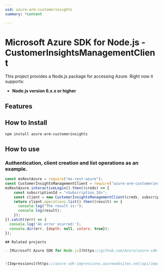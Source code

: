```yaml
---
uid: azure-arm-customerinsights
summary: *content

---
```

# Microsoft Azure SDK for Node.js - CustomerInsightsManagementClient
This project provides a Node.js package for accessing Azure. Right now it supports:
- **Node.js version 6.x.x or higher**

## Features


## How to Install

```bash
npm install azure-arm-customerinsights
```

## How to use

### Authentication, client creation and list operations as an example.

```javascript
const msRestAzure = require("ms-rest-azure");
const CustomerInsightsManagementClient = require("azure-arm-customerinsights");
msRestAzure.interactiveLogin().then((creds) => {
    const subscriptionId = "<Subscription_Id>";
    const client = new CustomerInsightsManagementClient(creds, subscriptionId);
    return client.operations.list().then((result) => {
      console.log("The result is:");
      console.log(result);
    });
}).catch((err) => {
  console.log('An error ocurred:');
  console.dir(err, {depth: null, colors: true});
});

## Related projects

- [Microsoft Azure SDK for Node.js](https://github.com/Azure/azure-sdk-for-node)


![Impressions](https://azure-sdk-impressions.azurewebsites.net/api/impressions/azure-sdk-for-node%2Flib%2Fservices%2FcustomerInsightsManagement%2FREADME.png)
